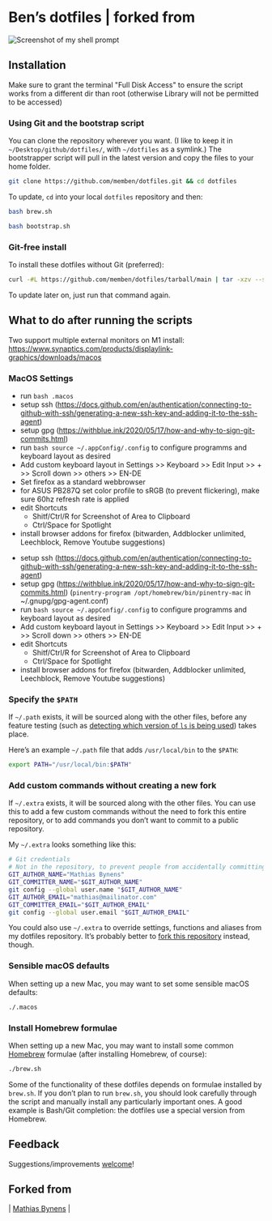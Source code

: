 # Ben’s dotfiles | forked from

![Screenshot of my shell prompt](https://i.imgur.com/EkEtphC.png)

## Installation

Make sure to grant the terminal "Full Disk Access" to ensure the script works from a different dir than root (otherwise Library will not be permitted to be accessed)

### Using Git and the bootstrap script

You can clone the repository wherever you want. (I like to keep it in `~/Desktop/github/dotfiles/`, with `~/dotfiles` as a symlink.) The bootstrapper script will pull in the latest version and copy the files to your home folder.

```bash
git clone https://github.com/memben/dotfiles.git && cd dotfiles
```

To update, `cd` into your local `dotfiles` repository and then:

```zsh
bash brew.sh
```

```zsh
bash bootstrap.sh
```

### Git-free install

To install these dotfiles without Git (preferred):

```bash
curl -#L https://github.com/memben/dotfiles/tarball/main | tar -xzv --strip-components 1 --exclude={README.md,.osx,LICENSE-MIT.txt}
```

To update later on, just run that command again.

## What to do after running the scripts

Two support multiple external monitors on M1 install:
https://www.synaptics.com/products/displaylink-graphics/downloads/macos

### MacOS Settings

- run `bash .macos`
- setup ssh (https://docs.github.com/en/authentication/connecting-to-github-with-ssh/generating-a-new-ssh-key-and-adding-it-to-the-ssh-agent)
- setup gpg (https://withblue.ink/2020/05/17/how-and-why-to-sign-git-commits.html)
- run `bash source ~/.appConfig/.config` to configure programms and keyboard layout as desired
- Add custom keyboard layout in Settings >> Keyboard >> Edit Input >> + >> Scroll down >> others >> EN-DE
- Set firefox as a standard webbrowser
- for ASUS PB287Q set color profile to sRGB (to prevent flickering), make sure 60hz refresh rate is applied
- edit Shortcuts
  - Shitf/Ctrl/R for Screenshot of Area to Clipboard
  - Ctrl/Space for Spotlight
- install browser addons for firefox (bitwarden, Addblocker unlimited, Leechblock, Remove Youtube suggestions)

* setup ssh (https://docs.github.com/en/authentication/connecting-to-github-with-ssh/generating-a-new-ssh-key-and-adding-it-to-the-ssh-agent)
* setup gpg (https://withblue.ink/2020/05/17/how-and-why-to-sign-git-commits.html)
(`pinentry-program /opt/homebrew/bin/pinentry-mac` in ~/.gnupg/gpg-agent.conf)
* run `bash source ~/.appConfig/.config` to configure programms and keyboard layout as desired
* Add custom keyboard layout in Settings >> Keyboard >> Edit Input >> + >> Scroll down >> others >> EN-DE
* edit Shortcuts
  - Shitf/Ctrl/R for Screenshot of Area to Clipboard
  - Ctrl/Space for Spotlight
* install browser addons for firefox (bitwarden, Addblocker unlimited, Leechblock, Remove Youtube suggestions)

### Specify the `$PATH`

If `~/.path` exists, it will be sourced along with the other files, before any feature testing (such as [detecting which version of `ls` is being used](https://github.com/memben/dotfiles/blob/aff769fd75225d8f2e481185a71d5e05b76002dc/.aliases#L21-L26)) takes place.

Here’s an example `~/.path` file that adds `/usr/local/bin` to the `$PATH`:

```bash
export PATH="/usr/local/bin:$PATH"
```

### Add custom commands without creating a new fork

If `~/.extra` exists, it will be sourced along with the other files. You can use this to add a few custom commands without the need to fork this entire repository, or to add commands you don’t want to commit to a public repository.

My `~/.extra` looks something like this:

```bash
# Git credentials
# Not in the repository, to prevent people from accidentally committing under my name
GIT_AUTHOR_NAME="Mathias Bynens"
GIT_COMMITTER_NAME="$GIT_AUTHOR_NAME"
git config --global user.name "$GIT_AUTHOR_NAME"
GIT_AUTHOR_EMAIL="mathias@mailinator.com"
GIT_COMMITTER_EMAIL="$GIT_AUTHOR_EMAIL"
git config --global user.email "$GIT_AUTHOR_EMAIL"
```

You could also use `~/.extra` to override settings, functions and aliases from my dotfiles repository. It’s probably better to [fork this repository](https://github.com/mathiasbynens/dotfiles/fork) instead, though.

### Sensible macOS defaults

When setting up a new Mac, you may want to set some sensible macOS defaults:

```bash
./.macos
```

### Install Homebrew formulae

When setting up a new Mac, you may want to install some common [Homebrew](https://brew.sh/) formulae (after installing Homebrew, of course):

```bash
./brew.sh
```

Some of the functionality of these dotfiles depends on formulae installed by `brew.sh`. If you don’t plan to run `brew.sh`, you should look carefully through the script and manually install any particularly important ones. A good example is Bash/Git completion: the dotfiles use a special version from Homebrew.

## Feedback

Suggestions/improvements
[welcome](https://github.com/mathiasbynens/dotfiles/issues)!

## Forked from

| [Mathias Bynens](https://mathiasbynens.be/) |
